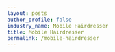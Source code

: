 ```yaml
---
layout: posts 
author_profile: false 
industry_name: Mobile Hairdresser
title: Mobile Hairdresser
permalink: /mobile-hairdresser
---
```

